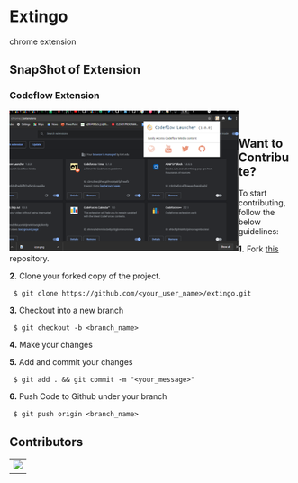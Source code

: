 # Extingo
chrome extension

## SnapShot of Extension
### Codeflow Extension
<img align="left" src="Snapshot.png" height="250" />  

<br/>

## Want to Contribute?

To start contributing, follow the below guidelines: 

**1.**  Fork [this](git@github.com:CodeFlow201/extingo.git) repository.

**2.**  Clone your forked copy of the project.

     $ git clone https://github.com/<your_user_name>/extingo.git

     
**3.** Checkout into a new branch 

     $ git checkout -b <branch_name>

**4.** Make your changes

**5.** Add and commit your changes

     $ git add . && git commit -m "<your_message>"
     
**6.** Push Code to Github under your branch 

     $ git push origin <branch_name>   
     

## Contributors
<table>
  <tr>
    <td>
      <a href="https://github.com/CodeFlow201/codeflow/extingo/contributors">
        <img src="https://contrib.rocks/image?repo=CodeFlow201/extingo" />
      </a>
     </td>
  </tr>
</table>
